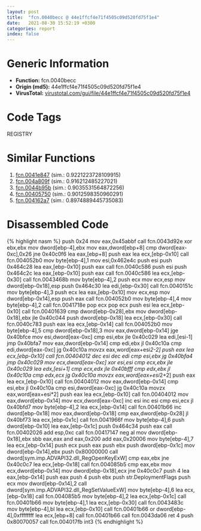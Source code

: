 ```yaml
---
layout: post
title:  "fcn.0040becc @ 44e1ffcf4e71f4505c09d520fd75f1e4"
date:   2021-08-30 15:52:19 +0300
categories: report
index: false
---
```


# Generic Information
- **Function:** fcn.0040becc
- **Origin (md5):** 44e1ffcf4e71f4505c09d520fd75f1e4
- **VirusTotal:** [virustotal.com/gui/file/44e1ffcf4e71f4505c09d520fd75f1e4][virustotal_ref]

# Code Tags
<span class="tag" id="REGISTRY">REGISTRY</span>


# Similar Functions

1. [fcn.0041e847][similar_1_ref] (sim.: 0.9221223728109915)
2. [fcn.004a809f][similar_2_ref] (sim.: 0.916212485227021)
3. [fcn.0044b95b][similar_3_ref] (sim.: 0.9035531564872256)
4. [fcn.00405750][similar_4_ref] (sim.: 0.9012598350960291)
5. [fcn.004162a7][similar_5_ref] (sim.: 0.8974889445735083)


# Disassembled Code

{% highlight nasm %}
push 0x24
mov eax,0x45abbf
call fcn.0043d92e
xor ebx,ebx
mov dword[ebp-4],ebx
mov eax,dword[ebp+8]
cmp dword[eax-0xc],0x26
jne 0x40c0f6
lea eax,[ebp+8]
push eax
lea ecx,[ebp-0x10]
call fcn.004052b0
mov byte[ebp-4],1
mov esi,0x462e4c
push esi
push 0x464c28
lea eax,[ebp-0x10]
push eax
call fcn.0040c586
push esi
push 0x464c2c
lea eax,[ebp-0x10]
push eax
call fcn.0040c586
lea ecx,[ebp-0x30]
call fcn.0043468b
mov byte[ebp-4],2
push ecx
mov ecx,esp
mov dword[ebp-0x18],esp
push 0x464c30
lea edi,[ebp-0x30]
call fcn.0040151c
mov byte[ebp-4],3
push ecx
lea eax,[ebp-0x10]
mov ecx,esp
mov dword[ebp-0x14],esp
push eax
call fcn.004052b0
mov byte[ebp-4],4
mov byte[ebp-4],2
call fcn.0041718e
pop ecx
pop ecx
push esi
lea ecx,[ebp-0x10]
call fcn.00401639
cmp dword[ebp-0x28],ebx
mov dword[ebp-0x18],ebx
jle 0x40c044
push dword[ebp-0x18]
lea ecx,[ebp-0x30]
call fcn.0040c783
push eax
lea ecx,[ebp-0x14]
call fcn.004052b0
mov byte[ebp-4],5
cmp dword[ebp-0x18],3
mov eax,dword[ebp-0x14]
jge 0x40bfce
mov esi,dword[eax-0xc]
cmp esi,ebx
jle 0x40c029
lea edi,[esi-1]
jmp 0x40bfa7
mov eax,dword[ebp-0x14]
cmp edi,ebx
jl 0x40c10a
cmp edi,dword[eax-0xc]
jg 0x40c10a
movzx eax,word[eax+esi*2-2]
push eax
lea ecx,[ebp-0x10]
call fcn.00404012
dec esi
dec edi
cmp esi,ebx
jg 0x40bfa4
jmp 0x40c029
mov ecx,dword[eax-0xc]
xor esi,esi
cmp ecx,ebx
jle 0x40c029
lea edx,[esi+1]
cmp ecx,edx
jle 0x40bfff
cmp edx,ebx
jl 0x40c10a
cmp edx,ecx
jg 0x40c10a
movzx eax,word[eax+esi*2+2]
push eax
lea ecx,[ebp-0x10]
call fcn.00404012
mov eax,dword[ebp-0x14]
cmp esi,ebx
jl 0x40c10a
cmp esi,dword[eax-0xc]
jg 0x40c10a
movzx eax,word[eax+esi*2]
push eax
lea ecx,[ebp-0x10]
call fcn.00404012
mov eax,dword[ebp-0x14]
mov ecx,dword[eax-0xc]
inc esi
inc esi
cmp esi,ecx
jl 0x40bfd7
mov byte[ebp-4],2
lea ecx,[ebp-0x14]
call fcn.00401b66
inc dword[ebp-0x18]
mov eax,dword[ebp-0x18]
cmp eax,dword[ebp-0x28]
jl 0x40bf73
lea ecx,[ebp-0x1c]
call fcn.0041966f
mov byte[ebp-4],6
push dword[ebp-0x10]
lea eax,[ebp-0x1c]
push 0x464c34
push eax
call fcn.00402026
add esp,0xc
call fcn.00417147
neg al
mov dword[ebp-0x18],ebx
sbb eax,eax
and eax,0x200
add eax,0x20006
mov byte[ebp-4],7
lea ecx,[ebp-0x14]
push ecx
push eax
push ebx
push dword[ebp-0x1c]
mov dword[ebp-0x14],ebx
push 0x80000000
call dword[sym.imp.ADVAPI32.dll_RegOpenKeyExW]
cmp eax,ebx
jne 0x40c0c7
lea ecx,[ebp-0x18]
call fcn.004085b5
cmp eax,ebx
mov ecx,dword[ebp-0x14]
mov dword[ebp-0x18],ecx
jne 0x40c0c7
push 4
lea eax,[ebp-0x14]
push eax
push 4
push ebx
push str.DeploymentFlags
push ecx
mov dword[ebp-0x14],2
call dword[sym.imp.ADVAPI32.dll_RegSetValueExW]
mov byte[ebp-4],6
lea ecx,[ebp-0x18]
call fcn.004085b5
mov byte[ebp-4],2
lea ecx,[ebp-0x1c]
call fcn.00401b66
mov byte[ebp-4],1
lea ecx,[ebp-0x30]
call fcn.0043483c
mov byte[ebp-4],bl
lea ecx,[ebp-0x10]
call fcn.00401b66
or dword[ebp-4],0xffffffff
lea ecx,[ebp+8]
call fcn.00401b66
call fcn.0043da06
ret 4
push 0x80070057
call fcn.004017fb
int3
{% endhighlight %}


[similar_1_ref]: /report/fcn.0041e847@418e0921f3a9bd4f5bc0dcc59623b5a1
[similar_2_ref]: /report/fcn.004a809f@b3771987fba16f4fba07d1109ec72c76
[similar_3_ref]: /report/fcn.0044b95b@56a02334aea008c131d2741a089910fb
[similar_4_ref]: /report/fcn.00405750@69b3c79878674ea715338a112bb5caa6
[similar_5_ref]: /report/fcn.004162a7@a1c6b07868a0eea8f4ee5a872aa71909
[virustotal_ref]: https://www.virustotal.com/gui/file/44e1ffcf4e71f4505c09d520fd75f1e4